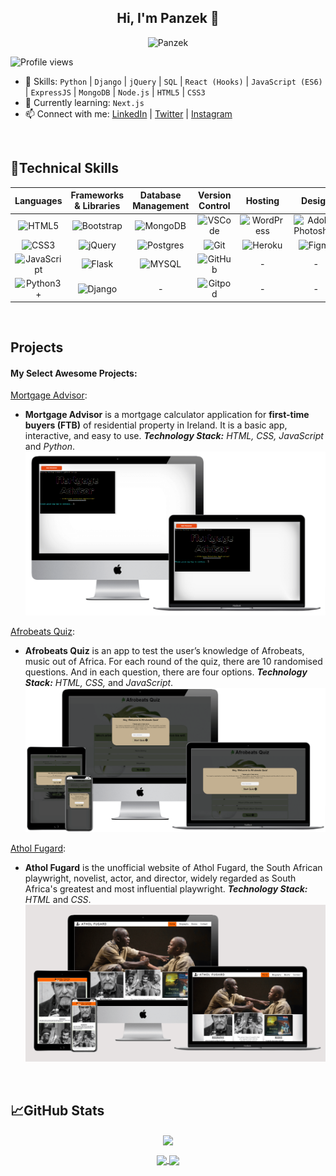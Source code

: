 
<h2 align="center">Hi, I'm Panzek 👋</h2>

<p align="center">
  <img width="1400" src="http://xclusive.ng/wp-content/uploads/2022/02/githubimage1.jpg" alt="Panzek">
</p>

![Profile views](https://gpvc.arturio.dev/panzek)  
- 💬 Skills: `Python` | `Django` | `jQuery` | `SQL` | `React (Hooks)` | `JavaScript (ES6)` | `ExpressJS` | `MongoDB` | `Node.js` | `HTML5` | `CSS3`    
- 🌱 Currently learning: `Next.js` 
- 📫 Connect with me: [LinkedIn](https://www.linkedin.com/in/panzek/) | [Twitter](https://twitter.com/iPanzek) | [Instagram](https://www.instagram.com/panzek/)

&nbsp;  
## 💼**Technical Skills**
| **Languages**  | **Frameworks & Libraries** | **Database Management** | **Version Control** | **Hosting** | **Design** |
| :-------------: | :-------------: | :-------------: | :-------------: | :-------------: | :-------------: |
| ![HTML5](https://img.shields.io/badge/HTML5%20-%23E34F26.svg?&style=for-the-badge&logo=HTML5&logoColor=FFFFFF)  | ![Bootstrap](https://img.shields.io/badge/bootstrap-%23563D7C.svg?style=for-the-badge&logo=bootstrap&logoColor=white)  | ![MongoDB](https://img.shields.io/badge/MongoDB%20-%233F2E1E.svg?&style=for-the-badge&logo=MongoDB&logoColor=47A248)  | ![VSCode](https://img.shields.io/badge/VSCode%20-%232B2B30.svg?&style=for-the-badge&logo=Visual%20Studio%20Code&logoColor=007ACC)  | ![WordPress](https://img.shields.io/badge/WordPress-%23117AC9.svg?style=for-the-badge&logo=WordPress&logoColor=white)  | ![Adobe Photoshop](https://img.shields.io/badge/Adobe%20Photoshop%20-%23001C25.svg?&style=for-the-badge&logo=Adobe%20Photoshop&logoColor=00C3F8)  |
| ![CSS3](https://img.shields.io/badge/CSS3%20-%231572B6.svg?&style=for-the-badge&logo=CSS3&logoColor=FFFFFF)  | ![jQuery](https://img.shields.io/badge/jquery-%230769AD.svg?style=for-the-badge&logo=jquery&logoColor=white)  | ![Postgres](https://img.shields.io/badge/postgres-%23316192.svg?style=for-the-badge&logo=postgresql&logoColor=white)  | ![Git](https://img.shields.io/badge/Git%20-%23302F2F.svg?&style=for-the-badge&logo=Git&logoColor=F05032)  | ![Heroku](https://img.shields.io/badge/Heroku%20-%23430098.svg?&style=for-the-badge&logo=Heroku&logoColor=FFFFFF)  | ![Figma](https://img.shields.io/badge/Figma%20-%23251200.svg?&style=for-the-badge&logo=Balsamiq&logoColor=F87900)  |
| ![JavaScript](https://img.shields.io/badge/JavaScript%20-%23323330.svg?&style=for-the-badge&logo=JavaScript&logoColor=23F7DF1E)  | ![Flask](https://img.shields.io/badge/flask-%23000.svg?style=for-the-badge&logo=flask&logoColor=white) | ![MYSQL](https://img.shields.io/badge/MySQL-00000F?style=for-the-badge&logo=mysql&logoColor=white)  | ![GitHub](https://img.shields.io/badge/GitHub%20-%23181717.svg?&style=for-the-badge&logo=GitHub&logoColor=FFFFFF)  | -  | -  |
| ![Python3+](https://img.shields.io/badge/Python%20-%23004D7A.svg?&style=for-the-badge&logo=python3&logoColor=ffdd54)  | ![Django](https://img.shields.io/badge/django-%23092E20.svg?style=for-the-badge&logo=django&logoColor=white) | -  | ![Gitpod](https://img.shields.io/badge/Gitpod%20-%231D1D1D.svg?&style=for-the-badge&logo=Gitpod&logoColor=FFFFFFF)  | -  | -  |

&nbsp;
## **Projects**
#### **My Select Awesome Projects:**
[Mortgage Advisor](https://mortgage-advisor.herokuapp.com/):
- **Mortgage Advisor** is a mortgage calculator application for **first-time buyers (FTB)** of residential property in Ireland. It is a basic app, interactive, and easy to use. ***Technology Stack:*** *HTML, CSS, JavaScript* and *Python*. ![Mortgage Advisor](https://github.com/panzek/portfolio3-mortgage-advisor/blob/main/doc/images/mortgage-advisor-mockup.png)

[Afrobeats Quiz](https://panzek.github.io/portfolio2-afrobeats-quiz/):
- **Afrobeats Quiz** is an app to test the user’s knowledge of Afrobeats, music out of Africa. For each round of the quiz, there are 10 randomised questions. And in  each question, there are four options. ***Technology Stack:*** *HTML, CSS,* and *JavaScript*. ![Afrobeats Quiz](https://github.com/panzek/portfolio2-afrobeats-quiz/blob/main/doc/images/afrobeats-mockup.png)

[Athol Fugard](https://panzek.github.io/portfolio1-athol-fugard/):
- **Athol Fugard** is the unofficial website of Athol Fugard, the South African playwright, novelist, actor, and director, widely regarded as South Africa's greatest and most influential playwright. ***Technology Stack:*** *HTML* and *CSS*. ![Athol Fugard](https://github.com/panzek/portfolio1-athol-fugard/blob/main/doc/images/fugard-website-mockup.png)

&nbsp; 
## 📈**GitHub Stats**
<p align="center">
<a href="https://github.com/ipanzek/github-streak-stats">
  <img align="center" src="https://github-readme-streak-stats.herokuapp.com/?user=Panzek" />
</a>
</p>

<p align="center">
<a href="https://github.com/panzek/github-readme-stats">
  <img align="center" src="https://github-readme-stats.vercel.app/api?username=panzek&show_icons=true&theme=radical" />
</a>
<a href="https://github.com/panzek/github-readme-stats">
  <img align="center" src="https://github-readme-stats.vercel.app/api/top-langs/?username=panzek&layout=compact)](https://github.com/panzek/github-readme-stats" />
</a>
</p>








